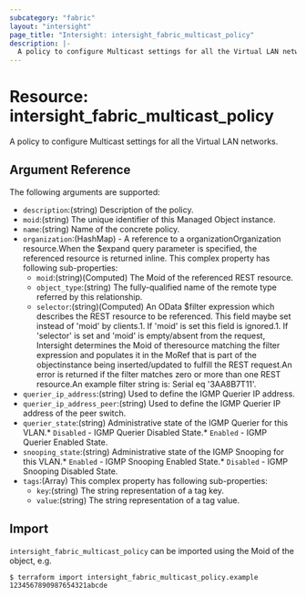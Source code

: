 ```yaml
---
subcategory: "fabric"
layout: "intersight"
page_title: "Intersight: intersight_fabric_multicast_policy"
description: |-
  A policy to configure Multicast settings for all the Virtual LAN networks.
---
```


# Resource: intersight_fabric_multicast_policy
A policy to configure Multicast settings for all the Virtual LAN networks.
## Argument Reference
The following arguments are supported:
* `description`:(string) Description of the policy. 
* `moid`:(string) The unique identifier of this Managed Object instance. 
* `name`:(string) Name of the concrete policy. 
* `organization`:(HashMap) - A reference to a organizationOrganization resource.When the $expand query parameter is specified, the referenced resource is returned inline. 
This complex property has following sub-properties:
  + `moid`:(string)(Computed) The Moid of the referenced REST resource. 
  + `object_type`:(string) The fully-qualified name of the remote type referred by this relationship. 
  + `selector`:(string)(Computed) An OData $filter expression which describes the REST resource to be referenced. This field maybe set instead of 'moid' by clients.1. If 'moid' is set this field is ignored.1. If 'selector' is set and 'moid' is empty/absent from the request, Intersight determines the Moid of theresource matching the filter expression and populates it in the MoRef that is part of the objectinstance being inserted/updated to fulfill the REST request.An error is returned if the filter matches zero or more than one REST resource.An example filter string is: Serial eq '3AA8B7T11'. 
* `querier_ip_address`:(string) Used to define the IGMP Querier IP address. 
* `querier_ip_address_peer`:(string) Used to define the IGMP Querier IP address of the peer switch. 
* `querier_state`:(string) Administrative state of the IGMP Querier for this VLAN.* `Disabled` - IGMP Querier Disabled State.* `Enabled` - IGMP Querier Enabled State. 
* `snooping_state`:(string) Administrative state of the IGMP Snooping for this VLAN.* `Enabled` - IGMP Snooping Enabled State.* `Disabled` - IGMP Snooping Disabled State. 
* `tags`:(Array)
This complex property has following sub-properties:
  + `key`:(string) The string representation of a tag key. 
  + `value`:(string) The string representation of a tag value. 


## Import
`intersight_fabric_multicast_policy` can be imported using the Moid of the object, e.g.
```
$ terraform import intersight_fabric_multicast_policy.example 1234567890987654321abcde
``` 